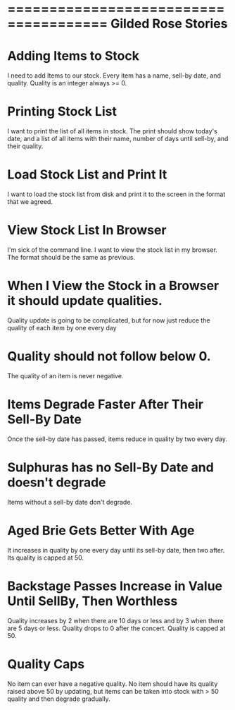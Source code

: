 ======================================
Gilded Rose Stories
======================================


# Adding Items to Stock

I need to add Items to our stock. Every item has a name, sell-by date, and quality.
Quality is an integer always >= 0.

# Printing Stock List

I want to print the list of all items in stock.
The print should show today's date, and a list of all items with their name, number of days until sell-by, and their quality.

# Load Stock List and Print It

I want to load the stock list from disk and print it to the screen in the format that we agreed.

# View Stock List In Browser

I'm sick of the command line. I want to view the stock list in my browser.
The format should be the same as previous.

# When I View the Stock in a Browser it should update qualities.

Quality update is going to be complicated, but for now just reduce the quality of each item by one every day

# Quality should not follow below 0.

The quality of an item is never negative.

# Items Degrade Faster After Their Sell-By Date

Once the sell-by date has passed, items reduce in quality by two every day.

# Sulphuras has no Sell-By Date and doesn't degrade

Items without a sell-by date don't degrade.

# Aged Brie Gets Better With Age

It increases in quality by one every day until its sell-by date, then two after.
Its quality is capped at 50.

# Backstage Passes Increase in Value Until SellBy, Then Worthless

Quality increases by 2 when there are 10 days or less and by 3 when there are 5 days or less.
Quality drops to 0 after the concert.
Quality is capped at 50.

# Quality Caps

No item can ever have a negative quality.
No item should have its quality raised above 50 by updating,
but items can be taken into stock with > 50 quality and then degrade gradually.
